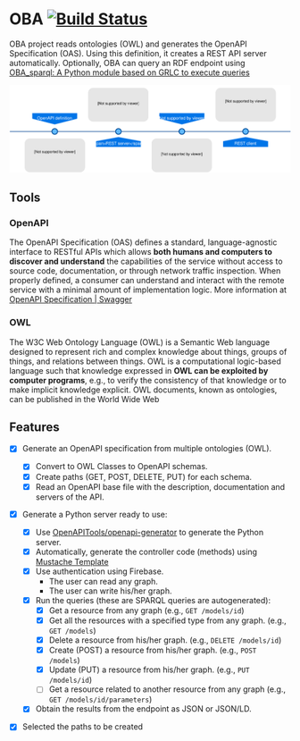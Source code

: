 # OBA [![Build Status](https://travis-ci.org/KnowledgeCaptureAndDiscovery/OBA.svg?branch=master)](https://travis-ci.org/KnowledgeCaptureAndDiscovery/OBA)


OBA project reads ontologies (OWL) and generates the OpenAPI Specification (OAS). Using this definition, it creates a REST API server automatically. Optionally, OBA can query an RDF endpoint using [OBA_sparql: A Python module based on GRLC to execute queries](https://github.com/knowledgeCaptureAndDiscovery/oba_sparql)

![Diagram](docs/figures/oba.svg) 


## Tools

### OpenAPI

The OpenAPI Specification (OAS) defines a standard, language-agnostic interface to RESTful APIs which allows **both humans and computers to discover and understand** the capabilities of the service without access to source code, documentation, or through network traffic inspection. When properly defined, a consumer can understand and interact with the remote service with a minimal amount of implementation logic.
More information at [OpenAPI Specification | Swagger](https://swagger.io/specification/)

### OWL

The W3C Web Ontology Language (OWL) is a Semantic Web language designed to represent rich and complex knowledge about things, groups of things, and relations between things. OWL is a computational logic-based language such that knowledge expressed in **OWL can be exploited by computer programs**, e.g., to verify the consistency of that knowledge or to make implicit knowledge explicit. OWL documents, known as ontologies, can be published in the World Wide Web 

## Features
- [x] Generate an OpenAPI specification from multiple ontologies (OWL).
    - [x] Convert to OWL Classes to OpenAPI schemas.
    - [x] Create paths (GET, POST, DELETE, PUT) for each schema.
    - [x] Read an OpenAPI base file with the description, documentation and servers of the API.
- [x] Generate a Python server ready to use:
    - [x] Use [OpenAPITools/openapi-generator](https://github.com/OpenAPITools/openapi-generator/) to generate the Python server.
    - [x] Automatically, generate the controller code (methods) using [Mustache Template](https://github.com/OpenAPITools/openapi-generator/wiki/Mustache-Template-Variables)
    - [x] Use authentication using Firebase. 
       - The user can read any graph.
       - The user can write his/her graph.
    - [x] Run the queries (these are SPARQL queries are autogenerated):
       - [x] Get a resource from any graph (e.g., `GET /models/id`)
       - [x] Get all the resources with a specified type from any graph. (e.g., `GET /models`)
       - [x] Delete a resource from his/her graph. (e.g., `DELETE /models/id`)
       - [x] Create (POST) a resource from his/her graph. (e.g., `POST /models`)
       - [x] Update (PUT) a resource from his/her graph. (e.g., `PUT /models/id`)
       - [ ] Get a resource related to another resource from any graph (e.g., `GET /models/id/parameters`)
     - [x] Obtain the results from the endpoint as JSON or JSON/LD.
- [x] Selected the paths to be created
    

